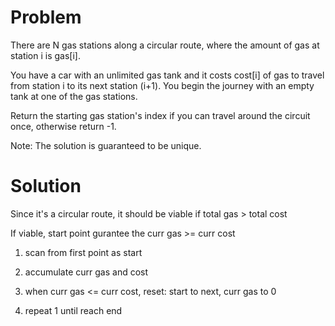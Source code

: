 Problem
===
There are N gas stations along a circular route, where the amount of gas at station i is gas[i].

You have a car with an unlimited gas tank and it costs cost[i] of gas to travel from station i to its next station (i+1). You begin the journey with an empty tank at one of the gas stations.

Return the starting gas station's index if you can travel around the circuit once, otherwise return -1.

Note:
The solution is guaranteed to be unique.

Solution
===

Since it's a circular route, it should be viable if total gas > total cost

If viable, start point gurantee the curr gas >= curr cost

1. scan from first point as start

2. accumulate curr gas and cost

3. when curr gas <= curr cost, reset: start to next, curr gas to 0

4. repeat 1 until reach end